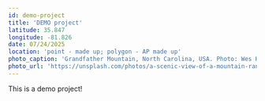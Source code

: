 ```yaml
---
id: demo-project
title: 'DEMO project'
latitude: 35.847
longitude: -81.826
date: 07/24/2025
location: 'point - made up; polygon - AP made up'
photo_caption: 'Grandfather Mountain, North Carolina, USA. Photo: Wes Hicks'
photo_url: 'https://unsplash.com/photos/a-scenic-view-of-a-mountain-range-in-the-fall-Ag6m0LZNwnE'
---
```


This is a demo project!

